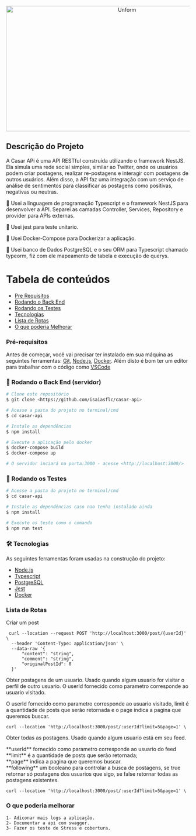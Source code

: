 <p align="center">
  <a href="https://www.casar.com/">
    <img src="https://s3-sa-east-1.amazonaws.com/casarpontocom-inspiracoes/wp-content/uploads/2016/11/casar.com_.png" height="343" width="647" alt="Unform" />
  </a>
</p>

## Descrição do Projeto
<p>A Casar APi é uma API RESTful construída utilizando o framework NestJS. Ela simula uma rede social simples, similar ao Twitter, onde os usuários podem criar postagens, realizar re-postagens e interagir com postagens de outros usuários. Além disso, a API faz uma integração com um serviço de análise de sentimentos para classificar as postagens como positivas, negativas ou neutras.</p>
<p>🚀 Usei a linguagem de programação Typescript e o framework NestJS para desenvolver a API. Separei as camadas Controller, Services, Repository e provider para APIs externas.</p>
<p>🚀 Usei jest para teste unitario.</p>
<p>🚀 Usei Docker-Compose para Dockerizar a aplicação.</p>
<p>🚀 Usei banco de Dados PostgreSQL e o seu ORM para Typescript chamado typeorm, fiz com ele mapeamento de tabela e execução de querys.</p>

Tabela de conteúdos
=================
<!--ts-->
   * [Pre Requisitos](#pre-requisitos)
   * [Rodando o Back End](#-rodando-o-back-end)
   * [Rodando os Testes](#-rodando-os-testes)
   * [Tecnologias](#tecnologias)
   * [Lista de Rotas](#lista-de-rotas)
   * [O que poderia Melhorar ](#o-que-poderia-melhorar)
<!--te-->

### Pré-requisitos

Antes de começar, você vai precisar ter instalado em sua máquina as seguintes ferramentas:
[Git](https://git-scm.com), [Node.js](https://nodejs.org/en/), [Docker](https://www.docker.com/). 
Além disto é bom ter um editor para trabalhar com o código como [VSCode](https://code.visualstudio.com/)

### 🎲 Rodando o Back End (servidor)

```bash
# Clone este repositório
$ git clone <https://github.com/isaiasflc/casar-api>

# Acesse a pasta do projeto no terminal/cmd
$ cd casar-api

# Instale as dependências
$ npm install

# Execute a aplicação pelo docker
$ docker-compose build
$ docker-compose up

# O servidor inciará na porta:3000 - acesse <http://localhost:3000/>
```

### 🎲 Rodando os Testes 

```bash
# Acesse a pasta do projeto no terminal/cmd
$ cd casar-api

# Instale as dependências caso nao tenha instalado ainda
$ npm install

# Execute os teste como o comando 
$ npm run test

```

### 🛠 Tecnologias

As seguintes ferramentas foram usadas na construção do projeto:

- [Node.js](https://nodejs.org/en/)
- [Typescript](https://www.typescriptlang.org/)
- [PostgreSQL](https://www.postgresql.org/)
- [Jest](https://jestjs.io/pt-BR/)
- [Docker](https://www.docker.com/)

### Lista de Rotas

<p>Criar um post</p>

     curl --location --request POST 'http://localhost:3000/post/{userId}' \
      --header 'Content-Type: application/json' \
      --data-raw '{
          "content": "string",
          "comment": "string",
          "originalPostId": 0
      }' 

<p>Obter postagens de um usuario. Usado quando algum usuario for visitar o perfil de outro usuario. O userId fornecido como parametro corresponde ao usuario visitado.</p>
    <span>O userId fornecido como parametro corresponde ao usuario visitado, limit é a quantidade de posts que serão retornada e o page indica a pagina que queremos buscar.</span>

    curl --location 'http://localhost:3000/post/:userId?limit=5&page=1' \

<p>Obter todas as postagens. Usado quando algum usuario está em seu feed.</p> 
    <span>**userId** fornecido como parametro corresponde ao usuario do feed</span><br> 
    <span>**limit** é a quantidade de posts que serão retornada;</span><br>
    <span>**page** indica a pagina que queremos buscar.</span><br>
    <span>**following** um booleano para controlar a busca de postagens, se true retornar só postagens dos usuarios que sigo, se false retornar todas as postagens existentes.</span><br>
    
    curl --location 'http://localhost:3000/post/:userId?limit=5&page=1' \

### O que poderia melhorar
    
    1- Adiconar mais logs a aplicação.
    2- Documentar a api com swagger.
    3- Fazer os teste de Stress e cobertura.
